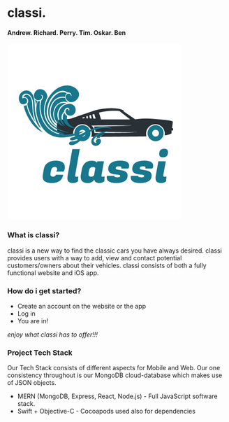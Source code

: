 <p text-align="center">
    <h1> classi. </h1>
    <h4> Andrew. Richard. Perry. Tim. Oskar. Ben </h4>
    <img src="./Assets/classi.png">
</p>

### What is classi?

classi is a new way to find the classic cars you have always desired. classi provides users with a way to add, view and contact potential customers/owners about their vehicles. classi consists of both a fully functional website and iOS app.

### How do i get started?

- Create an account on the website or the app
- Log in
- You are in!

*enjoy what classi has to offer!!!*

### Project Tech Stack

Our Tech Stack consists of different aspects for Mobile and Web. Our one consistency throughout is our MongoDB cloud-database which makes use of JSON objects.

* MERN (MongoDB, Express, React, Node.js) - Full JavaScript software stack.
* Swift + Objective-C - Cocoapods used also for dependencies






